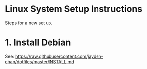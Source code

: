 # Linux System Setup Instructions

Steps for a new set up.

# 1. Install Debian

See: https://raw.githubusercontent.com/jayden-chan/dotfiles/master/INSTALL.md
